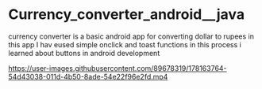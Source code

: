 # Currency_converter_android__java
currency converter is a basic android app for converting dollar to rupees in this app I hav eused simple onclick and toast functions in this process i learned about buttons in android development


https://user-images.githubusercontent.com/89678319/178163764-54d43038-011d-4b50-8ade-54e22f96e2fd.mp4

